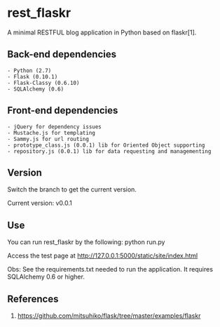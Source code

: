 rest_flaskr
===========

A minimal RESTFUL blog application in Python based on flaskr[1].

Back-end dependencies
--------------

    - Python (2.7)
    - Flask (0.10.1)
    - Flask-Classy (0.6.10)
    - SQLAlchemy (0.6)

Front-end dependencies
---------------

    - jQuery for dependency issues
    - Mustache.js for templating
    - Sammy.js for url routing
    - prototype_class.js (0.0.1) lib for Oriented Object supporting
    - repository.js (0.0.1) lib for data requesting and managementing

Version
-------

Switch the branch to get the current version.

Current version: v0.0.1

Use
---

You can run rest_flaskr by the following:
    python run.py

Access the test page at http://127.0.0.1:5000/static/site/index.html

Obs: See the requirements.txt needed to run the application. It requires SQLAlchemy 0.6 or higher.

References
----------

1. https://github.com/mitsuhiko/flask/tree/master/examples/flaskr
